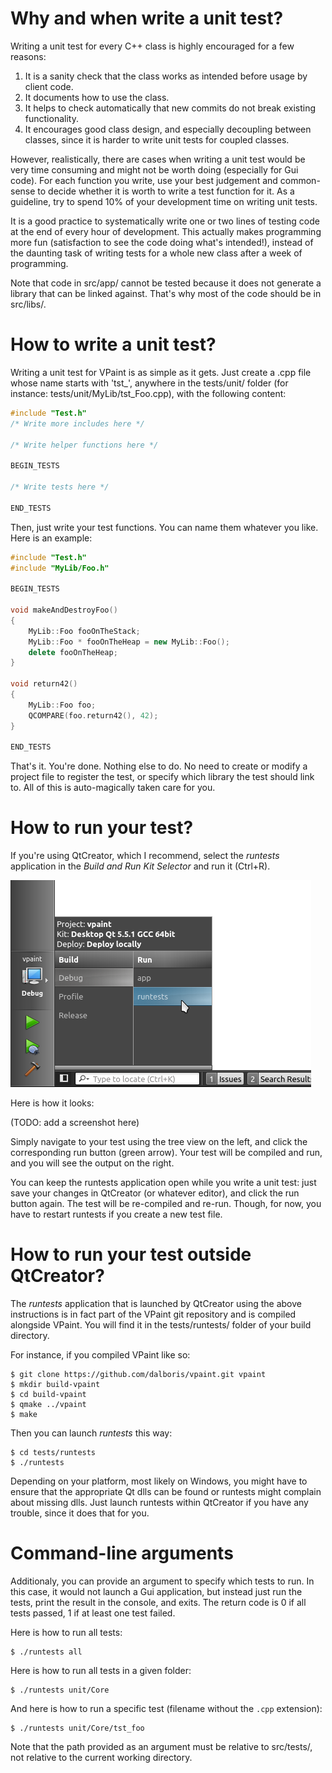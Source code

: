 
# Why and when write a unit test?

Writing a unit test for every C++ class is highly encouraged for a few reasons:

  1. It is a sanity check that the class works as intended before usage by client code.
  2. It documents how to use the class.
  3. It helps to check automatically that new commits do not break existing functionality.
  4. It encourages good class design, and especially decoupling between classes, 
     since it is harder to write unit tests for coupled classes.

However, realistically, there are cases when writing a unit test would be very
time consuming and might not be worth doing (especially for Gui code). For each
function you write, use your best judgement and common-sense to decide whether it
is worth to write a test function for it. As a guideline, try to spend 10% of your
development time on writing unit tests.

It is a good practice to systematically write one or two lines of testing code
at the end of every hour of development. This actually makes  programming more fun
(satisfaction to see the code doing what's intended!), instead of the daunting
task of writing tests for a whole new class after a week of programming.

Note that code in src/app/ cannot be tested because it does not generate a library
that can be linked against. That's why most of the code should be in src/libs/.

# How to write a unit test?

Writing a unit test for VPaint is as simple as it gets. Just create a .cpp file whose name starts with 'tst_', anywhere
in the tests/unit/ folder (for instance: tests/unit/MyLib/tst_Foo.cpp), with the following content:

```cpp
#include "Test.h"
/* Write more includes here */

/* Write helper functions here */

BEGIN_TESTS

/* Write tests here */

END_TESTS
```

Then, just write your test functions. You can name them whatever you like.
Here is an example:

```cpp
#include "Test.h"
#include "MyLib/Foo.h"

BEGIN_TESTS

void makeAndDestroyFoo()
{
    MyLib::Foo fooOnTheStack;
    MyLib::Foo * fooOnTheHeap = new MyLib::Foo();
    delete fooOnTheHeap;
}

void return42()
{
    MyLib::Foo foo;
    QCOMPARE(foo.return42(), 42);
}

END_TESTS
```

That's it. You're done. Nothing else to do. No need to create or modify a project file to
register the test, or specify which library the test should link to. All of
this is auto-magically taken care for you.

# How to run your test?

If you're using QtCreator, which I recommend, select the *runtests*
application in the *Build and Run Kit Selector* and run it (Ctrl+R).

![run-selector](run-selector.png)

Here is how it looks:

(TODO: add a screenshot here)

Simply navigate to your test using the tree view on the left, and click the
corresponding run button (green arrow). Your test will be compiled and run,
and you will see the output on the right.

You can keep the runtests application open while you write a unit test: just
save your changes in QtCreator (or whatever editor), and click the run button
again. The test will be re-compiled and re-run. Though, for now, you have to restart
runtests if you create a new test file.

# How to run your test outside QtCreator?

The *runtests* application that is launched by QtCreator using the above
instructions is in fact part of the VPaint git repository and is compiled
alongside VPaint. You will find it in the tests/runtests/ folder of your build
directory.

For instance, if you compiled VPaint like so:

```shell
$ git clone https://github.com/dalboris/vpaint.git vpaint
$ mkdir build-vpaint
$ cd build-vpaint
$ qmake ../vpaint
$ make
```

Then you can launch *runtests* this way:


```shell
$ cd tests/runtests
$ ./runtests
```

Depending on your platform, most likely on Windows, you might have to ensure that the appropriate Qt dlls can be found or
runtests might complain about missing dlls. Just launch runtests within QtCreator if you have any trouble, since it does
that for you.


# Command-line arguments

Additionaly, you can provide an argument to specify which tests to run. In this case,
it would not launch a Gui application, but instead just run the tests, print the result
in the console, and exits. The return code is 0 if all tests passed, 1 if at least one test failed.

Here is how to run all tests:

```shell
$ ./runtests all
```

Here is how to run all tests in a given folder:

```shell
$ ./runtests unit/Core
```

And here is how to run a specific test (filename without the `.cpp` extension):

```shell
$ ./runtests unit/Core/tst_foo
```

Note that the path provided as an argument must be relative to src/tests/, not relative to the current working directory.
